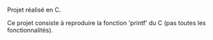 Projet réalisé en C.

Ce projet consiste à reproduire la fonction 'printf' du C (pas toutes les fonctionnalités).

